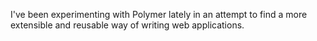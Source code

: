 I've been experimenting with Polymer lately in an attempt to find a more extensible and reusable way of writing web applications.